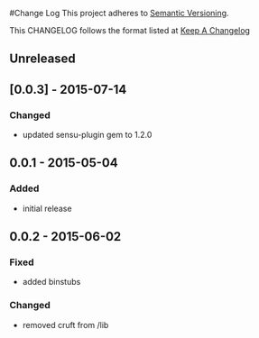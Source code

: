 #Change Log
This project adheres to [Semantic Versioning](http://semver.org/).

This CHANGELOG follows the format listed at [Keep A Changelog](http://keepachangelog.com/)

## Unreleased

## [0.0.3] - 2015-07-14
### Changed
- updated sensu-plugin gem to 1.2.0

## 0.0.1 - 2015-05-04

### Added
- initial release

## 0.0.2 - 2015-06-02

### Fixed
- added binstubs

### Changed
- removed cruft from /lib
